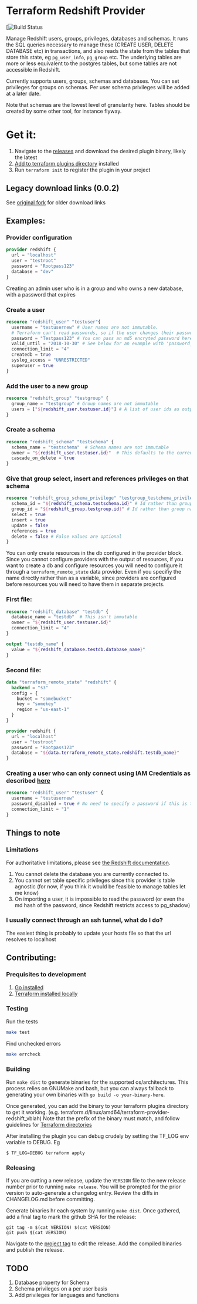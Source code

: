 # Terraform Redshift Provider

[![Build Status](https://github.com/coopergillan/terraform-provider-redshift/actions/workflows/go.yml/badge.svg)

Manage Redshift users, groups, privileges, databases and schemas. It runs the SQL queries necessary to manage these (CREATE USER, DELETE DATABASE etc)
in transactions, and also reads the state from the tables that store this state, eg `pg_user_info`, `pg_group` etc. The underlying tables are more or less equivalent to the postgres tables,
but some tables are not accessible in Redshift.

Currently supports users, groups, schemas and databases. You can set privileges for groups on schemas. Per user schema privileges will be added at a later date.

Note that schemas are the lowest level of granularity here. Tables should be created by some other tool, for instance flyway.

# Get it:

1. Navigate to the [releases] and download the desired plugin binary, likely the latest
1. [Add to terraform plugins directory][installing_plugin] installed
1. Run `terraform init` to register the plugin in your project

## Legacy download links (0.0.2)

See [original fork](https://github.com/frankfarrell/terraform-provider-redshift) for older download links

## Examples:

### Provider configuration

```terraform
provider redshift {
  url = "localhost"
  user = "testroot"
  password = "Rootpass123"
  database = "dev"
}
```

Creating an admin user who is in a group and who owns a new database, with a password that expires

### Create a user

```terraform
resource "redshift_user" "testuser"{
  username = "testusernew" # User names are not immutable.
  # Terraform can't read passwords, so if the user changes their password it will not be picked up. One caveat is that when the user name is changed, the password is reset to this value
  password = "Testpass123" # You can pass an md5 encryted password here by prefixing the hash with md5
  valid_until = "2018-10-30" # See below for an example with 'password_disabled'
  connection_limit = "4"
  createdb = true
  syslog_access = "UNRESTRICTED"
  superuser = true
}
```

### Add the user to a new group

```terraform
resource "redshift_group" "testgroup" {
  group_name = "testgroup" # Group names are not immutable
  users = ["${redshift_user.testuser.id}"] # A list of user ids as output by terraform (from the pg_user_info table), not a list of usernames (they are not immnutable)
}
```

### Create a schema

```terraform
resource "redshift_schema" "testschema" {
  schema_name = "testschema"  # Schema names are not immutable
  owner = "${redshift_user.testuser.id}"  # This defaults to the current user (eg as specified in the provider config) if empty
  cascade_on_delete = true
}
```

### Give that group select, insert and references privileges on that schema

```terraform
resource "redshift_group_schema_privilege" "testgroup_testchema_privileges" {
  schema_id = "${redshift_schema.testschema.id}" # Id rather than group name
  group_id = "${redshift_group.testgroup.id}" # Id rather than group name
  select = true
  insert = true
  update = false
  references = true
  delete = false # False values are optional
}
```

You can only create resources in the db configured in the provider block. Since you cannot configure providers with the output of resources,
if you want to create a db and configure resources you will need to configure it through a `terraform_remote_state` data provider. Even if you
specifiy the name directly rather than as a variable, since providers are configured before resources you will need to have them in separate projects.

### First file:

```terraform
resource "redshift_database" "testdb" {
  database_name = "testdb"  # This isn't immutable
  owner = "${redshift_user.testuser.id}"
  connection_limit = "4"
}

output "testdb_name" {
  value = "${redshift_database.testdb.database_name}"
}
```

### Second file:

```terraform
data "terraform_remote_state" "redshift" {
  backend = "s3"
  config = {
    bucket = "somebucket"
    key = "somekey"
    region = "us-east-1"
  }
}

provider redshift {
  url = "localhost"
  user = "testroot"
  password = "Rootpass123"
  database = "${data.terraform_remote_state.redshift.testdb_name}"
}
```

### Creating a user who can only connect using IAM Credentials as described [here](https://docs.aws.amazon.com/redshift/latest/mgmt/generating-user-credentials.html)

```terraform
resource "redshift_user" "testuser" {
  username = "testusernew"
  password_disabled = true # No need to specify a password if this is true
  connection_limit = "1"
}
```

## Things to note
### Limitations
For authoritative limitations, please see [the Redshift documentation](https://docs.aws.amazon.com/redshift/index.html).
1) You cannot delete the database you are currently connected to.
2) You cannot set table specific privileges since this provider is table agnostic (for now, if you think it would be feasible to manage tables let me know)
3) On importing a user, it is impossible to read the password (or even the md hash of the password, since Redshift restricts access to pg_shadow)

### I usually connect through an ssh tunnel, what do I do?
The easiest thing is probably to update your hosts file so that the url resolves to localhost

## Contributing:

### Prequisites to development
1. [Go installed](https://golang.org/dl/)
2. [Terraform installed locally](https://www.terraform.io/downloads.html)

### Testing

Run the tests

```bash
make test
```

Find unchecked errors

```bash
make errcheck
```

### Building
Run `make dist` to generate binaries for the supported os/architectures. This
process relies on GNUMake and bash, but you can always fallback to generating
your own binaries with `go build -o your-binary-here`.

Once generated, you can add the binary to your terraform plugins directory to
get it working. (e.g.
terraform.d/linux/amd64/terraform-provider-redshift_vblah) Note that the prefix
of the binary must match, and follow guidelines for [Terraform
directories][installing_plugin]

After installing the plugin you can debug crudely by setting the TF_LOG env
variable to DEBUG. Eg

```
$ TF_LOG=DEBUG terraform apply
```

### Releasing
If you are cutting a new release, update the `VERSION` file to the new release
number prior to running `make release`. You will be prompted for the prior
version to auto-generate a changelog entry. Review the diffs in CHANGELOG.md
before committing.

Generate binaries hr each system by running `make dist`. Once gathered,
add a final tag to mark the github SHA for the release:

```
git tag -m $(cat VERSION) $(cat VERSION)
git push $(cat VERSION)
```

Navigate to the [project tag](https://github.com/coopergillan/terraform-provider-redshift/tags) to edit the release. Add the compiled binaries and publish the release.


## TODO
1. Database property for Schema
2. Schema privileges on a per user basis
3. Add privileges for languages and functions

[installing_plugin]: https://www.terraform.io/docs/extend/how-terraform-works.html#implied-local-mirror-directories
[releases]: https://github.com/coopergillan/terraform-provider-redshift/releases
